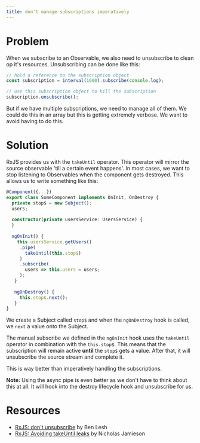```yaml
---
title: don't manage subscriptions imperatively
---
```


# Problem

When we subscribe to an Observable, we also need to unsubscribe to clean op it's resources. Unsubscribing can be done like this:

```ts
// hold a reference to the subscription object
const subscription = interval(1000).subscribe(console.log);

// use this subscription object to kill the subscription
subscription.unsubscribe();
```

But if we have multiple subscriptions, we need to manage all of them. We could do this in an array but this is getting extremely verbose. We want to avoid having to do this.

# Solution

RxJS provides us with the `takeUntil` operator. This operator will mirror the source observable 'till a certain event happens'. In most cases, we want to stop listening to Observables when the component gets destroyed. This allows us to write something like this:

```ts
@Component({...})
export class SomeComponent implements OnInit, OnDestroy {
  private stop$ = new Subject();
  users;
  
  constructor(private usersService: UsersService) {
  }
	
  ngOnInit() {
    this.usersService.getUsers()
     .pipe(
       takeUntil(this.stop$)
     )
     .subscribe(
       users => this.users = users;
     );
   }
   
   ngOnDestroy() {
     this.stop$.next();
   }   
}
```

We create a Subject called `stop$` and when the `ngOnDestroy` hook is called, we `next` a value onto the Subject. 

The manual subscribe we defined in the `ngOnInit` hook uses the `takeUntil` operator in combination with the `this.stop$`. This means that the subscription will remain active **until** the `stop$` gets a value. After that, it will unsubscribe the source stream and complete it.

This is way better than imperatively handling the subscriptions.

**Note:** Using the async pipe is even better as we don't have to think about this at all. It will hook into the destroy lifecycle hook and unsubscribe for us.

# Resources

* [RxJS: don't unsubscribe](https://medium.com/@benlesh/rxjs-dont-unsubscribe-6753ed4fda87) by Ben Lesh
* [RxJS: Avoiding takeUntil leaks](https://blog.angularindepth.com/rxjs-avoiding-takeuntil-leaks-fb5182d047ef) by Nicholas Jamieson
